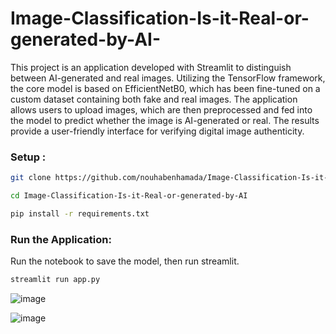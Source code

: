 # Image-Classification-Is-it-Real-or-generated-by-AI-

This project is an application developed with Streamlit to distinguish between AI-generated and real images. Utilizing the TensorFlow framework, the core model is based on EfficientNetB0, which has been fine-tuned on a custom dataset containing both fake and real images. The application allows users to upload images, which are then preprocessed and fed into the model to predict whether the image is AI-generated or real. The results provide a user-friendly interface for verifying digital image authenticity.

### Setup :
```bash
git clone https://github.com/nouhabenhamada/Image-Classification-Is-it-Real-or-generated-by-AI.git  
```
```bash
cd Image-Classification-Is-it-Real-or-generated-by-AI
```
```bash
pip install -r requirements.txt
```
### Run the Application:

Run the notebook to save the model, then run streamlit.

```bash
streamlit run app.py
```

![image](https://github.com/user-attachments/assets/643bbf7d-20e9-4828-b067-c4ef478797e1)

![image](https://github.com/user-attachments/assets/42b3214d-d83d-4c7e-bd34-a7a569389cb8)


